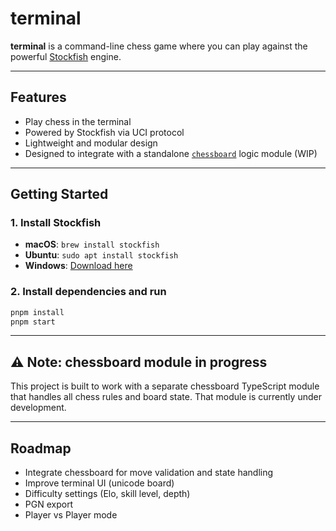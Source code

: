 # terminal

**terminal** is a command-line chess game where you can play against the powerful [Stockfish](https://stockfishchess.org/) engine.

---

## Features

- Play chess in the terminal
- Powered by Stockfish via UCI protocol
- Lightweight and modular design
- Designed to integrate with a standalone [`chessboard`](https://github.com/chess-labs/chessboard) logic module (WIP)

---

## Getting Started

### 1. Install Stockfish

- **macOS**: `brew install stockfish`  
- **Ubuntu**: `sudo apt install stockfish`  
- **Windows**: [Download here](https://stockfishchess.org/download/)

### 2. Install dependencies and run

```bash
pnpm install
pnpm start
```

---

## ⚠️ Note: chessboard module in progress

This project is built to work with a separate chessboard TypeScript module that handles all chess rules and board state.
That module is currently under development.

---

## Roadmap
- Integrate chessboard for move validation and state handling
- Improve terminal UI (unicode board)
- Difficulty settings (Elo, skill level, depth)
- PGN export
- Player vs Player mode
